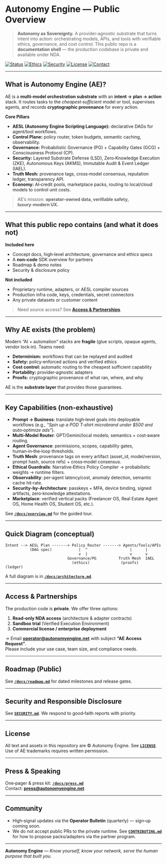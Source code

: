 # Autonomy Engine — Public Overview

> **Autonomy as Sovereignty.** A provider‑agnostic substrate that turns intent into action: orchestrating models, APIs, and tools with verifiable ethics, governance, and cost control. This public repo is a **documentation shell** — the production codebase is private and available under NDA.

[![Status](https://img.shields.io/badge/status-active-brightgreen)](#)
[![Ethics](https://img.shields.io/badge/ethics-verifiable-blue)](#)
[![Security](https://img.shields.io/badge/security-LSD%20%7C%20ZKE%20%7C%20IAEL-0A84FF)](#)
[![License](https://img.shields.io/badge/license-proprietary-informational)](#)
[![Contact](https://img.shields.io/badge/contact-operator%40autonomyengine.net-black)](#)

---

## What is Autonomy Engine (AE)?

AE is a **multi‑model orchestration substrate** with an **intent → plan → action** stack. It routes tasks to the *cheapest‑sufficient* model or tool, supervises agents, and records **cryptographic provenance** for every action.

**Core Pillars**
- **AESL (Autonomy Engine Scripting Language):** declarative DAGs for agent/tool workflows.
- **Control Plane:** policy router, token budgets, semantic caching, observability.
- **Governance:** Probabilistic Governance (PG) + Capability Gates (GCG) + Consciousness Protocol (CP).
- **Security:** Layered Substrate Defense (LSD), Zero‑Knowledge Execution (ZKE), Autonomous Keys (AKMS), Immutable Audit & Event Ledger (IAEL).
- **Truth Mesh:** provenance tags, cross‑model consensus, reputation ledger, transparency API.
- **Economy:** AI‑credit pools, marketplace packs, routing to local/cloud models to control unit costs.

> AE’s mission: **operator‑owned data, verifiable safety, luxury‑modern UX.**

---

## What this public repo contains (and what it does not)

**Included here**
- Concept docs, high‑level architecture, governance and ethics specs
- A **non‑code** SDK overview for partners
- Roadmap & demo notes
- Security & disclosure policy

**Not included**
- Proprietary runtime, adapters, or AESL compiler sources
- Production infra code, keys, credentials, secret connectors
- Any private datasets or customer content

> Need source access? See **[Access & Partnerships](#access--partnerships)**.

---

## Why AE exists (the problem)

Modern “AI + automation” stacks are **fragile** (glue scripts, opaque agents, vendor lock‑in). Teams need:
- **Determinism:** workflows that can be replayed and audited
- **Safety:** policy‑enforced actions and verified ethics
- **Cost control:** automatic routing to the cheapest sufficient capability
- **Portability:** provider‑agnostic adapters
- **Proofs:** cryptographic provenance of what ran, where, and why

AE is the **substrate layer** that provides those guarantees.

---

## Key Capabilities (non‑exhaustive)

- **Prompt → Business**: translate high‑level goals into deployable workflows (e.g., *“Spin up a POD T‑shirt microbrand under $500 and auto‑optimize ads”*).
- **Multi‑Model Router**: GPT/Gemini/local models; semantics + cost‑aware routing.
- **Agent Governance**: permissions, scopes, capability gates, human‑in‑the‑loop thresholds.
- **Truth Mesh**: provenance tags on every artifact (asset_id, model/version, prompt hash, source refs) + cross‑model consensus.
- **Ethical Guardrails**: Narrative‑Ethics Policy Compiler → probabilistic weights → runtime filters.
- **Observability**: per‑agent latency/cost, anomaly detection, semantic cache hit‑rate.
- **Security‑by‑Architecture**: passkeys + MFA, device binding, signed artifacts, zero‑knowledge attestations.
- **Marketplace**: verified vertical packs (Freelancer OS, Real Estate Agent OS, Home Health OS, Student OS, etc.).

See **[`/docs/overview.md`](docs/overview.md)** for the guided tour.

---

## Quick Diagram (conceptual)

```
Intent --> AESL Plan -------> Policy Router -------> Agents/Tools/APIs
           (DAG spec)            |  ^                   |      |
                                 v  |                   v      v
                            Governance/PG          Truth Mesh  IAEL
                              (ethics)              (proofs)   (ledger)
```

A full diagram is in **[`/docs/architecture.md`](docs/architecture.md)**.

---

## Access & Partnerships

The production code is **private**. We offer three options:

1. **Read‑only NDA access** (architecture & adapter contracts)  
2. **Sandbox trial** (Verified Execution Environment)  
3. **Commercial license / enterprise deployment**

→ Email **operator@autonomyengine.net** with subject **“AE Access Request”**.  
Please include your use case, team size, and compliance needs.

---

## Roadmap (Public)

See **[`/docs/roadmap.md`](docs/roadmap.md)** for dated milestones and release gates.

---

## Security and Responsible Disclosure

See **[`SECURITY.md`](SECURITY.md)**. We respond to good‑faith reports with priority.

---

## License

All text and assets in this repository are © Autonomy Engine. See **[`LICENSE`](LICENSE)**.  
Use of AE trademarks requires written permission.

---

## Press & Speaking

One‑pager & press kit: **[`/docs/press.md`](docs/press.md)**  
Contact: **press@autonomyengine.net**

---

## Community

- High‑signal updates via the **Operator Bulletin** (quarterly) — sign‑up coming soon.
- We do not accept public PRs to the private runtime. See **[`CONTRIBUTING.md`](CONTRIBUTING.md)** for how to propose packs/adapters via the partner program.

---

**Autonomy Engine** — *Know yourself, know your network, serve the human purpose that built you.*
